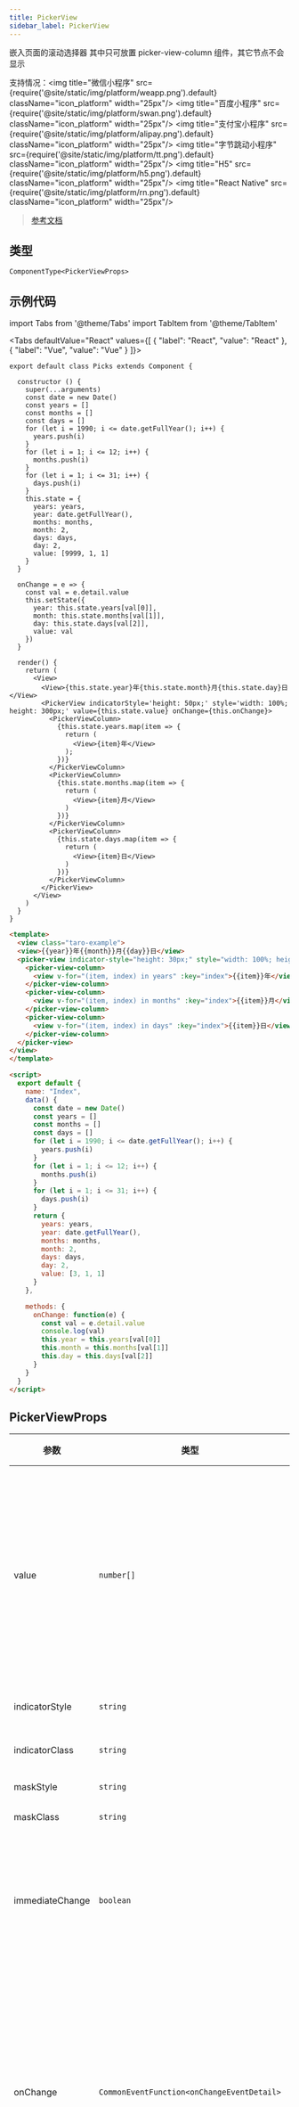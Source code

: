 ```yaml
---
title: PickerView
sidebar_label: PickerView
---
```


嵌入页面的滚动选择器
其中只可放置 picker-view-column 组件，其它节点不会显示

支持情况：<img title="微信小程序" src={require('@site/static/img/platform/weapp.png').default} className="icon_platform" width="25px"/> <img title="百度小程序" src={require('@site/static/img/platform/swan.png').default} className="icon_platform" width="25px"/> <img title="支付宝小程序" src={require('@site/static/img/platform/alipay.png').default} className="icon_platform" width="25px"/> <img title="字节跳动小程序" src={require('@site/static/img/platform/tt.png').default} className="icon_platform" width="25px"/> <img title="H5" src={require('@site/static/img/platform/h5.png').default} className="icon_platform" width="25px"/> <img title="React Native" src={require('@site/static/img/platform/rn.png').default} className="icon_platform" width="25px"/>

> [参考文档](https://developers.weixin.qq.com/miniprogram/dev/component/picker-view.html)

## 类型

```tsx
ComponentType<PickerViewProps>
```

## 示例代码

import Tabs from '@theme/Tabs'
import TabItem from '@theme/TabItem'

<Tabs
  defaultValue="React"
  values={[
  {
    "label": "React",
    "value": "React"
  },
  {
    "label": "Vue",
    "value": "Vue"
  }
]}>
<TabItem value="React">

```tsx
export default class Picks extends Component {

  constructor () {
    super(...arguments)
    const date = new Date()
    const years = []
    const months = []
    const days = []
    for (let i = 1990; i <= date.getFullYear(); i++) {
      years.push(i)
    }
    for (let i = 1; i <= 12; i++) {
      months.push(i)
    }
    for (let i = 1; i <= 31; i++) {
      days.push(i)
    }
    this.state = {
      years: years,
      year: date.getFullYear(),
      months: months,
      month: 2,
      days: days,
      day: 2,
      value: [9999, 1, 1]
    }
  }

  onChange = e => {
    const val = e.detail.value
    this.setState({
      year: this.state.years[val[0]],
      month: this.state.months[val[1]],
      day: this.state.days[val[2]],
      value: val
    })
  }

  render() {
    return (
      <View>
        <View>{this.state.year}年{this.state.month}月{this.state.day}日</View>
        <PickerView indicatorStyle='height: 50px;' style='width: 100%; height: 300px;' value={this.state.value} onChange={this.onChange}>
          <PickerViewColumn>
            {this.state.years.map(item => {
              return (
                <View>{item}年</View>
              );
            })}
          </PickerViewColumn>
          <PickerViewColumn>
            {this.state.months.map(item => {
              return (
                <View>{item}月</View>
              )
            })}
          </PickerViewColumn>
          <PickerViewColumn>
            {this.state.days.map(item => {
              return (
                <View>{item}日</View>
              )
            })}
          </PickerViewColumn>
        </PickerView>
      </View>
    )
  }
}
```
</TabItem>
<TabItem value="Vue">

```html
<template>
  <view class="taro-example">
  <view>{{year}}年{{month}}月{{day}}日</view>
  <picker-view indicator-style="height: 30px;" style="width: 100%; height: 300px;" :value="value" @change="onChange">
    <picker-view-column>
      <view v-for="(item, index) in years" :key="index">{{item}}年</view>
    </picker-view-column>
    <picker-view-column>
      <view v-for="(item, index) in months" :key="index">{{item}}月</view>
    </picker-view-column>
    <picker-view-column>
      <view v-for="(item, index) in days" :key="index">{{item}}日</view>
    </picker-view-column>
  </picker-view>
</view>
</template>

<script>
  export default {
    name: "Index",
    data() {
      const date = new Date()
      const years = []
      const months = []
      const days = []
      for (let i = 1990; i <= date.getFullYear(); i++) {
        years.push(i)
      }
      for (let i = 1; i <= 12; i++) {
        months.push(i)
      }
      for (let i = 1; i <= 31; i++) {
        days.push(i)
      }
      return {
        years: years,
        year: date.getFullYear(),
        months: months,
        month: 2,
        days: days,
        day: 2,
        value: [3, 1, 1]
      }
    },

    methods: {
      onChange: function(e) {
        const val = e.detail.value
        console.log(val)
        this.year = this.years[val[0]]
        this.month = this.months[val[1]]
        this.day = this.days[val[2]]
      }
    }
  }
</script>
```
</TabItem>
</Tabs>

## PickerViewProps

| 参数 | 类型 | 默认值 | 必填 | 说明 |
| --- | --- | :---: | :---: | --- |
| value | `number[]` |  | 否 | 数组中的数字依次表示 picker-view 内的 picker-view-column 选择的第几项（下标从 0 开始），数字大于 picker-view-column 可选项长度时，选择最后一项。 |
| indicatorStyle | `string` |  | 否 | 设置选择器中间选中框的样式 |
| indicatorClass | `string` |  | 否 | 设置选择器中间选中框的类名 |
| maskStyle | `string` |  | 否 | 设置蒙层的样式 |
| maskClass | `string` |  | 否 | 设置蒙层的类名 |
| immediateChange | `boolean` | `false` | 否 | 是否在手指松开时立即触发 change 事件。若不开启则会在滚动动画结束后触发 change 事件。 |
| onChange | `CommonEventFunction<onChangeEventDetail>` |  | 否 | 当滚动选择，value 改变时触发 change 事件，event.detail = {value: value}；value为数组，表示 picker-view 内的 picker-view-column 当前选择的是第几项（下标从 0 开始） |
| onPickStart | `CommonEventFunction` |  | 否 | 当滚动选择开始时候触发事件 |
| onPickEnd | `CommonEventFunction` |  | 否 | 当滚动选择结束时候触发事件 |

### API 支持度

| API | 微信小程序 | 百度小程序 | 支付宝小程序 | 字节跳动小程序 | H5 | React Native |
| :---: | :---: | :---: | :---: | :---: | :---: | :---: |
| PickerViewProps.value | ✔️ | ✔️ | ✔️ | ✔️ |  | ✔️ |
| PickerViewProps.indicatorStyle | ✔️ | ✔️ | ✔️ | ✔️ |  | ✔️ |
| PickerViewProps.indicatorClass | ✔️ | ✔️ | ✔️ |  |  |  |
| PickerViewProps.maskStyle | ✔️ | ✔️ | ✔️ | ✔️ |  |  |
| PickerViewProps.maskClass | ✔️ | ✔️ | ✔️ |  |  |  |
| PickerViewProps.immediateChange | ✔️ |  |  |  |  |  |
| PickerViewProps.onChange | ✔️ | ✔️ | ✔️ | ✔️ |  | ✔️ |
| PickerViewProps.onPickStart | ✔️ |  |  |  |  |  |
| PickerViewProps.onPickEnd | ✔️ |  |  |  |  |  |

### onChangeEventDetail

| 参数 | 类型 |
| --- | --- |
| value | `number[]` |
